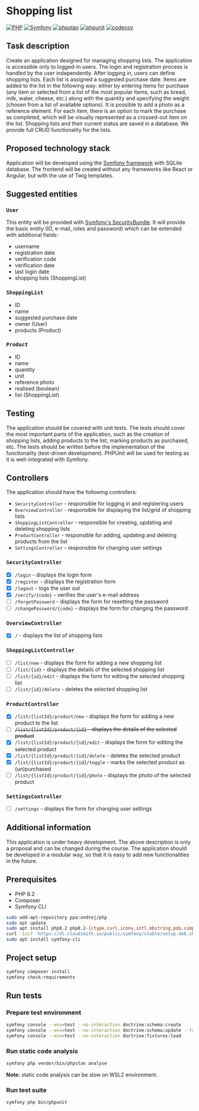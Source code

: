 # Shopping list

[![PHP](https://img.shields.io/badge/PHP-8.2-777BB4?logo=PHP)](https://www.php.net/releases/8.2/en.php)
[![Symfony](https://img.shields.io/badge/Symfony-7.1-000000?logo=Symfony)](https://symfony.com/doc/7.1/index.html)
[![phpstan](https://github.com/sokoloowski/shopping-list/actions/workflows/phpstan.yml/badge.svg)](https://github.com/sokoloowski/shopping-list/actions/workflows/phpstan.yml)
[![phpunit](https://github.com/sokoloowski/shopping-list/actions/workflows/phpunit.yml/badge.svg)](https://github.com/sokoloowski/shopping-list/actions/workflows/phpunit.yml)
[![codecov](https://codecov.io/github/sokoloowski/shopping-list/graph/badge.svg?token=AZJ05APH80)](https://codecov.io/github/sokoloowski/shopping-list)

## Task description

Create an application designed for managing shopping lists. The application is accessible only to logged-in users. The
login and registration process is handled by the user independently. After logging in, users can define shopping lists.
Each list is assigned a suggested purchase date. Items are added to the list in the following way: either by entering
items for purchase (any item or selected from a list of the most popular items, such as bread, milk, water, cheese,
etc.) along with the quantity and specifying the weight (chosen from a list of available options). It is possible to add
a photo as a reference element. For each item, there is an option to mark the purchase as completed, which will be
visually represented as a crossed-out item on the list. Shopping lists and their current status are saved in a database.
We provide full CRUD functionality for the lists.

## Proposed technology stack

Application will be developed using the [Symfony framework](https://symfony.com/doc/current/index.html) with SQLite database. The frontend will be created without any
frameworks like React or Angular, but with the use of Twig templates.

## Suggested entities

### `User`

This entity will be provided with [Symfony's SecurityBundle](https://symfony.com/doc/current/security.html). It will
provide the basic entity (ID, e-mail, roles and password) which can be extended with additional fields:

- username
- registration date
- verification code
- verification date
- last login date
- shopping lists (ShoppingList)

### `ShoppingList`

- ID
- name
- suggested purchase date
- owner (User)
- products (Product)

### `Product`

- ID
- name
- quantity
- unit
- reference photo
- realised (boolean)
- list (ShoppingList)

## Testing

The application should be covered with unit tests. The tests should cover the most important parts of the application,
such as the creation of shopping lists, adding products to the list, marking products as purchased, etc. The tests
should be written before the implementation of the functionality (test-driven development). PHPUnit will be used for
testing as it is well-integrated with Symfony.

## Controllers

The application should have the following controllers:

- `SecurityController` - responsible for logging in and registering users
- `OverviewController` - responsible for displaying the list/grid of shopping lists
- `ShoppingListController` - responsible for creating, updating and deleting shopping lists
- `ProductController` - responsible for adding, updating and deleting products from the list
- `SettingsController` - responsible for changing user settings

### `SecurityController`

- [x] `/login` - displays the login form
- [x] `/register` - displays the registration form
- [x] `/logout` - logs the user out
- [x] `/verify/{code}` - verifies the user's e-mail address
- [ ] `/forgotPassword` - displays the form for resetting the password
- [ ] `/changePassword/{code}` - displays the form for changing the password

### `OverviewController`

- [x] `/` - displays the list of shopping lists

### `ShoppingListController`

- [ ] `/list/new` - displays the form for adding a new shopping list
- [ ] `/list/{id}` - displays the details of the selected shopping list
- [ ] `/list/{id}/edit` - displays the form for editing the selected shopping list
- [ ] `/list/{id}/delete` - deletes the selected shopping list

### `ProductController`

- [x] `/list/{listId}/product/new` - displays the form for adding a new product to the list
- [ ] ~~`/list/{listId}/product/{id}` - displays the details of the selected product~~
- [x] `/list/{listId}/product/{id}/edit` - displays the form for editing the selected product
- [x] `/list/{listId}/product/{id}/delete` - deletes the selected product
- [x] `/list/{listId}/product/{id}/toggle` - marks the selected product as (un)purchased
- [ ] `/list/{listId}/product/{id}/photo` - displays the photo of the selected product

### `SettingsController`

- [ ] `/settings` - displays the form for changing user settings

## Additional information

This application is under heavy development. The above description is only a proposal and can be changed during the
course. The application should be developed in a modular way, so that it is easy to add new functionalities in the
future.

## Prerequisites

- PHP 8.2
- Composer
- Symfony CLI

```bash
sudo add-apt-repository ppa:ondrej/php
sudo apt update
sudo apt install php8.2 php8.2-{ctype,curl,iconv,intl,mbstring,pdo,simplexml,sqlite3,tokenizer,xdebug,xml,zip} composer
curl -1sLf 'https://dl.cloudsmith.io/public/symfony/stable/setup.deb.sh' | sudo -E bash
sudo apt install symfony-cli
```

## Project setup

```bash
symfony composer install
symfony check:requirements
```

## Run tests

### Prepare test environment

```bash
symfony console --env=test --no-interaction doctrine:schema:create
symfony console --env=test --no-interaction doctrine:schema:update --force
symfony console --env=test --no-interaction doctrine:fixtures:load
```

### Run static code analysis

```bash
symfony php vendor/bin/phpstan analyse
```

**Note:** static code analysis can be slow on WSL2 environment.

### Run test suite

```bash
symfony php bin/phpunit
```
